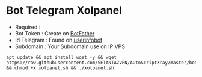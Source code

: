 # Bot Telegram Xolpanel
- Required :
- Bot Token   : Create on [BotFather](https://t.me/BotFather)
- Id Telegram : Found on [userinfobot](https://t.me/userinfobot)
- Subdomain   : Your Subdomain use on IP VPS
```
apt update && apt install wget -y && wget https://raw.githubusercontent.com/SETANTAZVPN/AutoScriptXray/master/bot%20telegram%20panel/xolpanel.sh && chmod +x xolpanel.sh && ./xolpanel.sh

